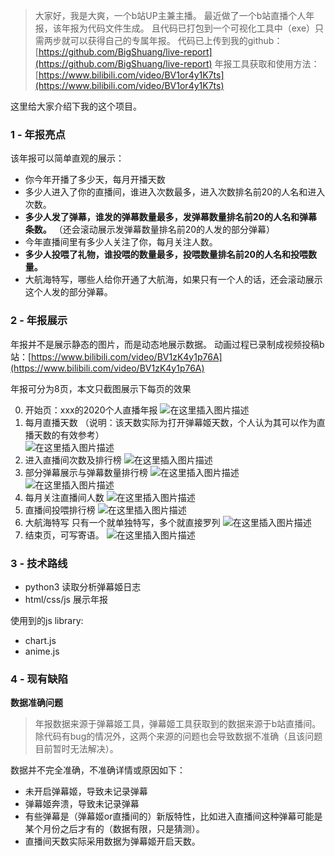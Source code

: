 > 大家好，我是大爽，一个b站UP主兼主播。
> 最近做了一个b站直播个人年报，该年报为代码文件生成。
> 且代码已打包到一个可视化工具中（exe）只需两步就可以获得自己的专属年报。
> 代码已上传到我的github： [https://github.com/BigShuang/live-report](https://github.com/BigShuang/live-report)
> 年报工具获取和使用方法： [https://www.bilibili.com/video/BV1or4y1K7ts](https://www.bilibili.com/video/BV1or4y1K7ts)

这里给大家介绍下我的这个项目。

### 1 - 年报亮点
该年报可以简单直观的展示：
- 你今年开播了多少天，每月开播天数
- 多少人进入了你的直播间，谁进入次数最多，进入次数排名前20的人名和进入次数。
- **多少人发了弹幕，谁发的弹幕数量最多，发弹幕数量排名前20的人名和弹幕条数。** 
  （还会滚动展示发弹幕数量排名前20的人发的部分弹幕）
- 今年直播间里有多少人关注了你，每月关注人数。
- **多少人投喂了礼物，谁投喂的数量最多，投喂数量排名前20的人名和投喂数量。** 
- 大航海特写，哪些人给你开通了大航海，如果只有一个人的话，还会滚动展示这个人发的部分弹幕。


### 2 - 年报展示
年报并不是展示静态的图片，而是动态地展示数据。
动画过程已录制成视频投稿b站：[https://www.bilibili.com/video/BV1zK4y1p76A](https://www.bilibili.com/video/BV1zK4y1p76A)

年报可分为8页，本文只截图展示下每页的效果

0. 开始页：xxx的2020个人直播年报
![在这里插入图片描述](https://img-blog.csdnimg.cn/20210210160944582.png)
1. 每月直播天数 
（说明：该天数实际为打开弹幕姬天数，个人认为其可以作为直播天数的有效参考）   
![在这里插入图片描述](https://img-blog.csdnimg.cn/20210210160957813.png)
2. 进入直播间次数及排行榜
![在这里插入图片描述](https://img-blog.csdnimg.cn/20210210161023550.png)
3. 部分弹幕展示与弹幕数量排行榜
![在这里插入图片描述](https://img-blog.csdnimg.cn/20210210161041103.png)
![在这里插入图片描述](https://img-blog.csdnimg.cn/20210210161052186.png)
4. 每月关注直播间人数
![在这里插入图片描述](https://img-blog.csdnimg.cn/20210210161110165.png)
5. 直播间投喂排行榜
![在这里插入图片描述](https://img-blog.csdnimg.cn/20210210161122540.png)
6. 大航海特写
   只有一个就单独特写，多个就直接罗列
![在这里插入图片描述](https://img-blog.csdnimg.cn/20210210161144671.png)
7. 结束页，可写寄语。
![在这里插入图片描述](https://img-blog.csdnimg.cn/20210210161200587.png)

### 3 - 技术路线
- python3 读取分析弹幕姬日志
- html/css/js 展示年报

使用到的js library:
- chart.js
- anime.js

### 4 - 现有缺陷
**数据准确问题**

> 年报数据来源于弹幕姬工具，弹幕姬工具获取到的数据来源于b站直播间。
> 除代码有bug的情况外，这两个来源的问题也会导致数据不准确（且该问题目前暂时无法解决）。

数据并不完全准确，不准确详情或原因如下：
- 未开启弹幕姬，导致未记录弹幕
- 弹幕姬奔溃，导致未记录弹幕
- 有些弹幕是（弹幕姬or直播间的）新版特性，比如进入直播间这种弹幕可能是某个月份之后才有的（数据有限，只是猜测）。
- 直播间天数实际采用数据为弹幕姬开启天数。

